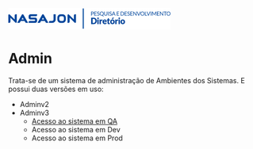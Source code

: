 ![](../img/logo_diretorio.png "Logo da equipe Diretório")
# Admin

Trata-se de um sistema de administração de Ambientes dos Sistemas. E possui duas versões em uso:

- Adminv2
- Adminv3
    - [Acesso ao sistema em QA](https://adminv3.nasajonsistemas.com.br/gednasajon/)
    - Acesso ao sistema em Dev
    - Acesso ao sistema em Prod